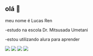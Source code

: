 ## olá 👋

meu nome é Lucas Ren

-estudo na escola Dr. Mitsusada Umetani


-estou utilizando alura para aprender 


![](https://media.tenor.com/TpH8Yp2QsBQAAAAi/one-piece-monkey-d-luffy.gif)
![](https://media1.tenor.com/m/5Gunt7mnOzAAAAAC/chopper-dance-one-piece.gif)
![](https://media1.tenor.com/m/H4IRhFj2vToAAAAd/bon-clay-one-piece.gif)
![](https://media1.tenor.com/m/TPC6oC3-kIMAAAAC/dancing-brazilian-meme.gif)
